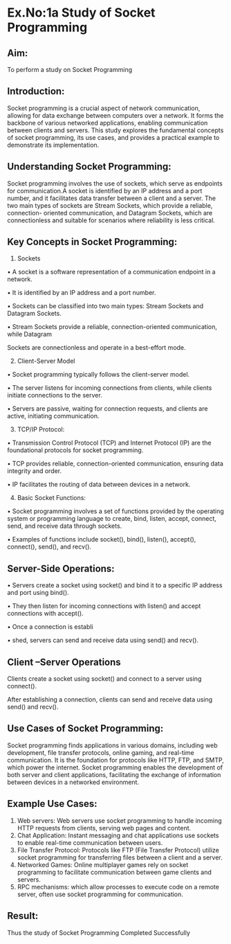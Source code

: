 # Ex.No:1a  			Study of Socket Programming

## Aim: 
To perform a study on Socket Programming
## Introduction:
Socket programming is a crucial aspect of network communication, allowing for data exchange 
between computers over a network. It forms the backbone of various networked applications, enabling 
communication between clients and servers. This study explores the fundamental concepts of socket 
programming, its use cases, and provides a practical example to demonstrate its implementation.
## Understanding Socket Programming:
Socket programming involves the use of sockets, which serve as endpoints for communication.A socket 
is identified by an IP address and a port number, and it facilitates data transfer between a client 
and a server. The two main types of sockets are Stream Sockets, which provide a reliable, connection-
oriented communication, and Datagram Sockets, which are connectionless and suitable for scenarios 
where reliability is less critical.
## Key Concepts in Socket Programming:
  1. Sockets

•	A socket is a software representation of a communication endpoint in a network.

•	It is identified by an IP address and a port number.

•	Sockets can be classified into two main types: Stream Sockets and Datagram Sockets.

•	Stream Sockets provide a reliable, connection-oriented communication, while Datagram

Sockets are connectionless and operate in a best-effort mode.

2. Client-Server Model

•	Socket programming typically follows the client-server model.

•	The server listens for incoming connections from clients, while clients initiate connections
to the server.

•	Servers are passive, waiting for connection requests, and clients are active, initiating
communication.

3. TCP/IP Protocol:

•	Transmission Control Protocol (TCP) and Internet Protocol (IP) are the foundational protocols
for socket programming.

•	TCP provides reliable, connection-oriented communication, ensuring data integrity and order.

•	IP facilitates the routing of data between devices in a network.

 4. Basic Socket Functions:

•	Socket programming involves a set of functions provided by the operating system or programming
language to create, bind, listen, accept, connect, send, and receive data through sockets.

•	Examples of functions include socket(), bind(), listen(), accept(), connect(), send(), and recv().

## Server-Side Operations:

•	Servers create a socket using socket() and bind it to a specific IP address and port using bind().

•	They then listen for incoming connections with listen() and accept connections with accept().

•	Once a connection is establi

•	shed, servers can send and receive data using send() and recv().

## Client –Server Operations

Clients create a socket using socket() and connect to a server using connect().

After establishing a connection, clients can send and receive data using send() and recv().

## Use Cases of Socket Programming:
Socket programming finds applications in various domains, including web development, file transfer protocols, 
online gaming, and real-time communication. It is the foundation for protocols like HTTP, FTP, and SMTP, which 
power the internet. Socket programming enables the development of both server and client applications, facilitating 
the exchange of information between devices in a networked environment.
## Example Use Cases:

1.	Web servers: Web servers use socket programming to handle incoming HTTP requests from clients, serving web pages and content.
2.	Chat Application: Instant messaging and chat applications use sockets to enable real-time communication between users.
3.	File Transfer Protocol: Protocols like FTP (File Transfer Protocol) utilize socket programming for transferring files between a client and a server.
4.	Networked Games: Online multiplayer games rely on socket programming to facilitate communication between game clients and servers.
5.	RPC mechanisms: which allow processes to execute code on a remote server, often use socket programming for communication.


## Result:
Thus the study of Socket Programming Completed Successfully
